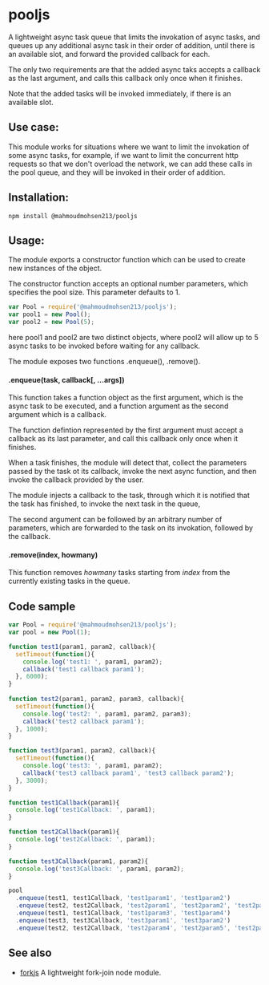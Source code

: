# pooljs
A lightweight async task queue that limits the invokation of async tasks, and queues up any additional async task in their order of addition, until there is an available slot, and forward the provided callback for each.

The only two requirements are that the added async taks accepts a callback as the last argument, and calls this callback only once when it finishes.

Note that the added tasks will be invoked immediately, if there is an available slot.

## Use case:
This module works for situations where we want to limit the invokation of some async tasks, for example, if we want to limit the concurrent http requests so that we don't overload the network, we can add these calls in the pool queue, and they will be invoked in their order of addition.

## Installation:
```
npm install @mahmoudmohsen213/pooljs
```

## Usage:
The module exports a constructor function which can be used to create new instances of the object.

The constructor function accepts an optional number parameters, which specifies the pool size. This parameter defaults to 1.
```js
var Pool = require('@mahmoudmohsen213/pooljs');
var pool1 = new Pool();
var pool2 = new Pool(5);
```
here pool1 and pool2 are two distinct objects, where pool2 will allow up to 5 async tasks to be invoked before waiting for any callback.

The module exposes two functions .enqueue(), .remove().

#### .enqueue(task, callback[, ...args])
This function takes a function object as the first argument, which is the async task to be executed, and a function argument as the second argument which is a callback.

The function defintion represented by the first argument must accept a callback as its last parameter, and call this callback only once when it finishes.

When a task finishes, the module will detect that, collect the parameters passed by the task ot its callback, invoke the next async function, and then invoke the callback provided by the user.

The module injects a callback to the task, through which it is notified that the task has finished, to invoke the next task in the queue,

The second argument can be followed by an arbitrary number of parameters, which are forwarded to the task on its invokation, followed by the callback.

#### .remove(index, howmany)
This function removes <i>howmany</i> tasks starting from <i>index</i> from the currently existing tasks in the queue.

## Code sample
```js
var Pool = require('@mahmoudmohsen213/pooljs');
var pool = new Pool(1);

function test1(param1, param2, callback){
  setTimeout(function(){
    console.log('test1: ', param1, param2);
    callback('test1 callback param1');
  }, 6000);
}
 
function test2(param1, param2, param3, callback){
  setTimeout(function(){
    console.log('test2: ', param1, param2, param3);
    callback('test2 callback param1');
  }, 1000);
}

function test3(param1, param2, callback){
  setTimeout(function(){
    console.log('test3: ', param1, param2);
    callback('test3 callback param1', 'test3 callback param2');
  }, 3000);
}

function test1Callback(param1){
  console.log('test1Callback: ', param1);
}

function test2Callback(param1){
  console.log('test2Callback: ', param1);
}

function test3Callback(param1, param2){
  console.log('test3Callback: ', param1, param2);
}

pool
  .enqueue(test1, test1Callback, 'test1param1', 'test1param2')
  .enqueue(test2, test2Callback, 'test2param1', 'test2param2', 'test2param3')
  .enqueue(test1, test1Callback, 'test1param3', 'test1param4')
  .enqueue(test3, test3Callback, 'test3param1', 'test3param2')
  .enqueue(test2, test2Callback, 'test2param4', 'test2param5', 'test2param6');
```

## See also
- [forkjs](https://www.npmjs.com/package/@mahmoudmohsen213/forkjs) A lightweight fork-join node module.